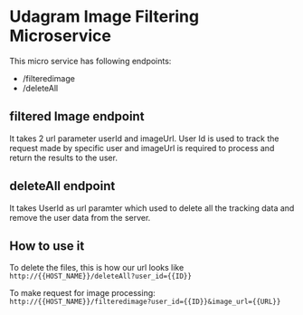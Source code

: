 # Udagram Image Filtering Microservice

This micro service has following endpoints:
- /filteredimage
- /deleteAll

## filtered Image endpoint
It takes 2 url parameter userId and imageUrl. User Id is used to track the request made by specific user and imageUrl is required to process and return the results to the user.

## deleteAll endpoint
It takes UserId as url paramter which used to delete all the tracking data and remove the user data from the server.


## How to use it
To delete the files, this is how our url looks like
```http://{{HOST_NAME}}/deleteAll?user_id={{ID}}```

To make request for image processing:
```http://{{HOST_NAME}}/filteredimage?user_id={{ID}}&image_url={{URL}}```


